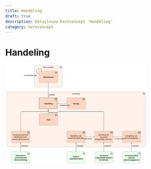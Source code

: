 ```yaml
---
title: Handeling
draft: true
description: Detailview kernconcept 'Handeling' 
category: kernconcept
---
```


# Handeling

<img src="./img/detailview_handeling.svg" alt="Een detailview in Archimate voor het kernconcept 'Handeling'" title="Een detailview voor het kernconcept 'Handeling'" style="width: 88%;">